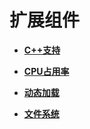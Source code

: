 # 扩展组件


- **[C++支持](kernel-mini-extend-support.md)**

- **[CPU占用率](kernel-mini-extend-cpup.md)**

- **[动态加载](kernel-mini-extend-dynamic-loading.md)**

- **[文件系统](kernel-mini-extend-file.md)**